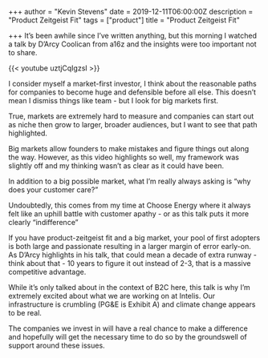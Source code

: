 +++
author = "Kevin Stevens"
date = 2019-12-11T06:00:00Z
description = "Product Zeitgeist Fit"
tags = ["product"]
title = "Product Zeitgeist Fit"

+++
It’s been awhile since I’ve written anything, but this morning I watched a talk by D’Arcy Coolican from a16z and the insights were too important not to share.

{{< youtube uztjCqIgzsI >}}

I consider myself a market-first investor, I think about the reasonable paths for companies to become huge and defensible before all else. This doesn’t mean I dismiss things like team - but I look for big markets first.

True, markets are extremely hard to measure and companies can start out as niche then grow to larger, broader audiences, but I want to see that path highlighted.

Big markets allow founders to make mistakes and figure things out along the way. However, as this video highlights so well, my framework was slightly off and my thinking wasn’t as clear as it could have been.

In addition to a big possible market, what I’m really always asking is “why does your customer care?”

Undoubtedly, this comes from my time at Choose Energy where it always felt like an uphill battle with customer apathy - or as this talk puts it more clearly “indifference”

If you have product-zeitgeist fit and a big market, your pool of first adopters is both large and passionate resulting in a larger margin of error early-on. As D’Arcy highlights in his talk, that could mean a decade of extra runway - think about that - 10 years to figure it out instead of 2-3, that is a massive competitive advantage.

While it’s only talked about in the context of B2C here, this talk is why I’m extremely excited about what we are working on at Intelis. Our infrastructure is crumbling (PG&E is Exhibit A) and climate change appears to be real.

The companies we invest in will have a real chance to make a difference and hopefully will get the necessary time to do so by the groundswell of support around these issues.